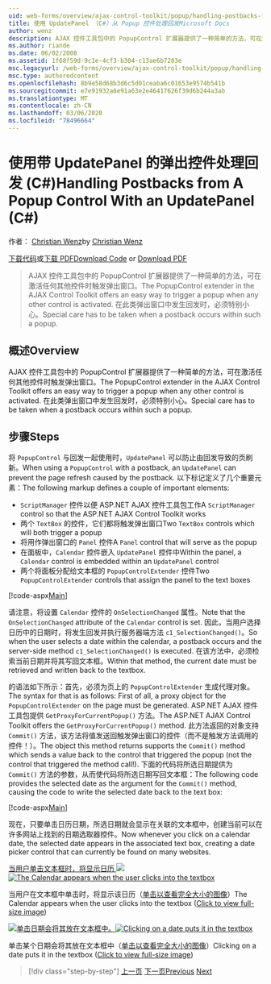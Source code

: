 ```yaml
---
uid: web-forms/overview/ajax-control-toolkit/popup/handling-postbacks-from-a-popup-control-with-an-updatepanel-cs
title: 使用 UpdatePanel （C#）从 Popup 控件处理回发Microsoft Docs
author: wenz
description: AJAX 控件工具包中的 PopupControl 扩展器提供了一种简单的方法，可在激活任何其他控件时触发弹出窗口。 需要特别小心 。
ms.author: riande
ms.date: 06/02/2008
ms.assetid: 1f68f59d-9c1e-4cf3-b304-c13ae6b7203e
msc.legacyurl: /web-forms/overview/ajax-control-toolkit/popup/handling-postbacks-from-a-popup-control-with-an-updatepanel-cs
msc.type: authoredcontent
ms.openlocfilehash: 8b9e58d68b3d6c5d01ceaba6c01653e9574b541b
ms.sourcegitcommit: e7e91932a6e91a63e2e46417626f39d6b244a3ab
ms.translationtype: MT
ms.contentlocale: zh-CN
ms.lasthandoff: 03/06/2020
ms.locfileid: "78496664"
---
```

# <a name="handling-postbacks-from-a-popup-control-with-an-updatepanel-c"></a><span data-ttu-id="609fc-104">使用带 UpdatePanel 的弹出控件处理回发 (C#)</span><span class="sxs-lookup"><span data-stu-id="609fc-104">Handling Postbacks from A Popup Control With an UpdatePanel (C#)</span></span>

<span data-ttu-id="609fc-105">作者： [Christian Wenz](https://github.com/wenz)</span><span class="sxs-lookup"><span data-stu-id="609fc-105">by [Christian Wenz](https://github.com/wenz)</span></span>

<span data-ttu-id="609fc-106">[下载代码](https://download.microsoft.com/download/9/3/f/93f8daea-bebd-4821-833b-95205389c7d0/PopupControl2.cs.zip)或[下载 PDF](https://download.microsoft.com/download/2/d/c/2dc10e34-6983-41d4-9c08-f78f5387d32b/popupcontrol2CS.pdf)</span><span class="sxs-lookup"><span data-stu-id="609fc-106">[Download Code](https://download.microsoft.com/download/9/3/f/93f8daea-bebd-4821-833b-95205389c7d0/PopupControl2.cs.zip) or [Download PDF](https://download.microsoft.com/download/2/d/c/2dc10e34-6983-41d4-9c08-f78f5387d32b/popupcontrol2CS.pdf)</span></span>

> <span data-ttu-id="609fc-107">AJAX 控件工具包中的 PopupControl 扩展器提供了一种简单的方法，可在激活任何其他控件时触发弹出窗口。</span><span class="sxs-lookup"><span data-stu-id="609fc-107">The PopupControl extender in the AJAX Control Toolkit offers an easy way to trigger a popup when any other control is activated.</span></span> <span data-ttu-id="609fc-108">在此类弹出窗口中发生回发时，必须特别小心。</span><span class="sxs-lookup"><span data-stu-id="609fc-108">Special care has to be taken when a postback occurs within such a popup.</span></span>

## <a name="overview"></a><span data-ttu-id="609fc-109">概述</span><span class="sxs-lookup"><span data-stu-id="609fc-109">Overview</span></span>

<span data-ttu-id="609fc-110">AJAX 控件工具包中的 PopupControl 扩展器提供了一种简单的方法，可在激活任何其他控件时触发弹出窗口。</span><span class="sxs-lookup"><span data-stu-id="609fc-110">The PopupControl extender in the AJAX Control Toolkit offers an easy way to trigger a popup when any other control is activated.</span></span> <span data-ttu-id="609fc-111">在此类弹出窗口中发生回发时，必须特别小心。</span><span class="sxs-lookup"><span data-stu-id="609fc-111">Special care has to be taken when a postback occurs within such a popup.</span></span>

## <a name="steps"></a><span data-ttu-id="609fc-112">步骤</span><span class="sxs-lookup"><span data-stu-id="609fc-112">Steps</span></span>

<span data-ttu-id="609fc-113">将 `PopupControl` 与回发一起使用时，`UpdatePanel` 可以防止由回发导致的页刷新。</span><span class="sxs-lookup"><span data-stu-id="609fc-113">When using a `PopupControl` with a postback, an `UpdatePanel` can prevent the page refresh caused by the postback.</span></span> <span data-ttu-id="609fc-114">以下标记定义了几个重要元素：</span><span class="sxs-lookup"><span data-stu-id="609fc-114">The following markup defines a couple of important elements:</span></span>

- <span data-ttu-id="609fc-115">`ScriptManager` 控件以便 ASP.NET AJAX 控件工具包工作</span><span class="sxs-lookup"><span data-stu-id="609fc-115">A `ScriptManager` control so that the ASP.NET AJAX Control Toolkit works</span></span>
- <span data-ttu-id="609fc-116">两个 `TextBox` 的控件，它们都将触发弹出窗口</span><span class="sxs-lookup"><span data-stu-id="609fc-116">Two `TextBox` controls which will both trigger a popup</span></span>
- <span data-ttu-id="609fc-117">将用作弹出窗口的 `Panel` 控件</span><span class="sxs-lookup"><span data-stu-id="609fc-117">A `Panel` control that will serve as the popup</span></span>
- <span data-ttu-id="609fc-118">在面板中，`Calendar` 控件嵌入 `UpdatePanel` 控件中</span><span class="sxs-lookup"><span data-stu-id="609fc-118">Within the panel, a `Calendar` control is embedded within an `UpdatePanel` control</span></span>
- <span data-ttu-id="609fc-119">两个将面板分配给文本框的 `PopupControlExtender` 控件</span><span class="sxs-lookup"><span data-stu-id="609fc-119">Two `PopupControlExtender` controls that assign the panel to the text boxes</span></span>

[!code-aspx[Main](handling-postbacks-from-a-popup-control-with-an-updatepanel-cs/samples/sample1.aspx)]

<span data-ttu-id="609fc-120">请注意，将设置 `Calendar` 控件的 `OnSelectionChanged` 属性。</span><span class="sxs-lookup"><span data-stu-id="609fc-120">Note that the `OnSelectionChanged` attribute of the `Calendar` control is set.</span></span> <span data-ttu-id="609fc-121">因此，当用户选择日历中的日期时，将发生回发并执行服务器端方法 `c1_SelectionChanged()`。</span><span class="sxs-lookup"><span data-stu-id="609fc-121">So when the user selects a date within the calendar, a postback occurs and the server-side method `c1_SelectionChanged()` is executed.</span></span> <span data-ttu-id="609fc-122">在该方法中，必须检索当前日期并将其写回文本框。</span><span class="sxs-lookup"><span data-stu-id="609fc-122">Within that method, the current date must be retrieved and written back to the textbox.</span></span>

<span data-ttu-id="609fc-123">的语法如下所示：首先，必须为页上的 `PopupControlExtender` 生成代理对象。</span><span class="sxs-lookup"><span data-stu-id="609fc-123">The syntax for that is as follows: First of all, a proxy object for the `PopupControlExtender` on the page must be generated.</span></span> <span data-ttu-id="609fc-124">ASP.NET AJAX 控件工具包提供 `GetProxyForCurrentPopup()` 方法。</span><span class="sxs-lookup"><span data-stu-id="609fc-124">The ASP.NET AJAX Control Toolkit offers the `GetProxyForCurrentPopup()` method.</span></span> <span data-ttu-id="609fc-125">此方法返回的对象支持 `Commit()` 方法，该方法将值发送回触发弹出窗口的控件（而不是触发方法调用的控件！）。</span><span class="sxs-lookup"><span data-stu-id="609fc-125">The object this method returns supports the `Commit()` method which sends a value back to the control that triggered the popup (not the control that triggered the method call!).</span></span> <span data-ttu-id="609fc-126">下面的代码将所选日期提供为 `Commit()` 方法的参数，从而使代码将所选日期写回文本框：</span><span class="sxs-lookup"><span data-stu-id="609fc-126">The following code provides the selected date as the argument for the `Commit()` method, causing the code to write the selected date back to the text box:</span></span>

[!code-aspx[Main](handling-postbacks-from-a-popup-control-with-an-updatepanel-cs/samples/sample2.aspx)]

<span data-ttu-id="609fc-127">现在，只要单击日历日期，所选日期就会显示在关联的文本框中，创建当前可以在许多网站上找到的日期选取器控件。</span><span class="sxs-lookup"><span data-stu-id="609fc-127">Now whenever you click on a calendar date, the selected date appears in the associated text box, creating a date picker control that can currently be found on many websites.</span></span>

<span data-ttu-id="609fc-128">[当用户单击文本框时，将显示日历 ![](handling-postbacks-from-a-popup-control-with-an-updatepanel-cs/_static/image2.png)](handling-postbacks-from-a-popup-control-with-an-updatepanel-cs/_static/image1.png)</span><span class="sxs-lookup"><span data-stu-id="609fc-128">[![The Calendar appears when the user clicks into the textbox](handling-postbacks-from-a-popup-control-with-an-updatepanel-cs/_static/image2.png)](handling-postbacks-from-a-popup-control-with-an-updatepanel-cs/_static/image1.png)</span></span>

<span data-ttu-id="609fc-129">当用户在文本框中单击时，将显示该日历（[单击以查看完全大小的图像](handling-postbacks-from-a-popup-control-with-an-updatepanel-cs/_static/image3.png)）</span><span class="sxs-lookup"><span data-stu-id="609fc-129">The Calendar appears when the user clicks into the textbox ([Click to view full-size image](handling-postbacks-from-a-popup-control-with-an-updatepanel-cs/_static/image3.png))</span></span>

<span data-ttu-id="609fc-130">[![单击日期会将其放在文本框中。](handling-postbacks-from-a-popup-control-with-an-updatepanel-cs/_static/image5.png)](handling-postbacks-from-a-popup-control-with-an-updatepanel-cs/_static/image4.png)</span><span class="sxs-lookup"><span data-stu-id="609fc-130">[![Clicking on a date puts it in the textbox](handling-postbacks-from-a-popup-control-with-an-updatepanel-cs/_static/image5.png)](handling-postbacks-from-a-popup-control-with-an-updatepanel-cs/_static/image4.png)</span></span>

<span data-ttu-id="609fc-131">单击某个日期会将其放在文本框中（[单击以查看完全大小的图像](handling-postbacks-from-a-popup-control-with-an-updatepanel-cs/_static/image6.png)）</span><span class="sxs-lookup"><span data-stu-id="609fc-131">Clicking on a date puts it in the textbox ([Click to view full-size image](handling-postbacks-from-a-popup-control-with-an-updatepanel-cs/_static/image6.png))</span></span>

> [!div class="step-by-step"]
> <span data-ttu-id="609fc-132">[上一页](using-multiple-popup-controls-cs.md)
> [下一页](handling-postbacks-from-a-popup-control-without-an-updatepanel-cs.md)</span><span class="sxs-lookup"><span data-stu-id="609fc-132">[Previous](using-multiple-popup-controls-cs.md)
[Next](handling-postbacks-from-a-popup-control-without-an-updatepanel-cs.md)</span></span>

